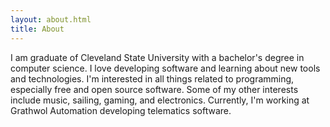 ```yaml
---
layout: about.html
title: About
---
```

I am graduate of Cleveland State University with a bachelor's degree in computer science.
I love developing software and learning about new tools and technologies.
I'm interested in all things related to programming, especially free and open source software.
Some of my other interests include music, sailing, gaming, and electronics.
Currently, I'm working at Grathwol Automation developing telematics software.
